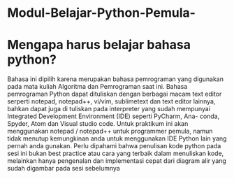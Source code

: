 # Modul-Belajar-Python-Pemula-

# Mengapa harus belajar bahasa python?
Bahasa ini dipilih karena merupakan bahasa pemrograman yang digunakan pada mata kuliah
Algoritma dan Pemrograman saat ini. Bahasa pemrograman Python dapat dituliskan dengan berbagai macam
text editor serperti notepad, notepad++, vi/vim, sublimetext dan text editor lainnya, bahkan dapat juga di tuliskan
pada interpreter yang sudah mempunyai Integrated Development Environment (IDE) seperti PyCharm, Ana-
conda, Spyder, Atom dan Visual studio code. Untuk praktikum ini akan menggunakan notepad / notepad++
untuk programmer pemula, namun tidak menutup kemungkinan anda untuk menggunakan IDE Python lain
yang pernah anda gunakan. Perlu dipahami bahwa penulisan kode python pada sesi ini bukan best practice atau
cara yang terbaik dalam menuliskan kode, melainkan hanya pengenalan dan implementasi cepat dari diagram
alir yang sudah digambar pada sesi sebelumnya